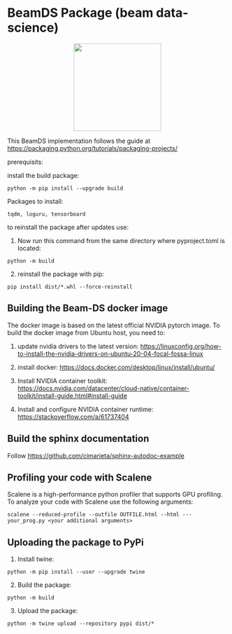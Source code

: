 # BeamDS Package (beam data-science)

<p align="center">
<img src="https://user-images.githubusercontent.com/32983309/175893461-19eeaacb-ddf0-43fd-b43c-20a9144ac65d.png" width="200">
</p>

This BeamDS implementation follows the guide at 
https://packaging.python.org/tutorials/packaging-projects/

prerequisits:

install the build package:
```shell
python -m pip install --upgrade build
```

Packages to install:
```
tqdm, loguru, tensorboard
```

to reinstall the package after updates use:

1. Now run this command from the same directory where pyproject.toml is located:
```shell
python -m build
```
   
2. reinstall the package with pip:
```shell
pip install dist/*.whl --force-reinstall
```

## Building the Beam-DS docker image

The docker image is based on the latest official NVIDIA pytorch image.
To build the docker image from Ubuntu host, you need to:

1. update nvidia drivers to the latest version:
https://linuxconfig.org/how-to-install-the-nvidia-drivers-on-ubuntu-20-04-focal-fossa-linux

2. install docker:
https://docs.docker.com/desktop/linux/install/ubuntu/

3. Install NVIDIA container toolkit:
https://docs.nvidia.com/datacenter/cloud-native/container-toolkit/install-guide.html#install-guide

4. Install and configure NVIDIA container runtime:
https://stackoverflow.com/a/61737404

## Build the sphinx documentation

Follow https://github.com/cimarieta/sphinx-autodoc-example

## Profiling your code with Scalene

Scalene is a high-performance python profiler that supports GPU profiling. 
To analyze your code with Scalene use the following arguments:
```shell
scalene --reduced-profile --outfile OUTFILE.html --html --- your_prog.py <your additional arguments>
```

## Uploading the package to PyPi

1. Install twine:
```shell
python -m pip install --user --upgrade twine
```

2. Build the package:
```shell
python -m build
```

3. Upload the package:
```shell
python -m twine upload --repository pypi dist/* 
```









